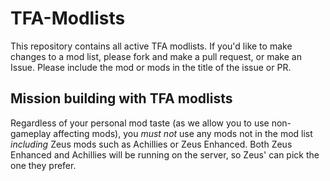 # TFA-Modlists

This repository contains all active TFA modlists. If you'd like to make changes to a mod list, please fork and make a pull request, or make an Issue. 
Please include the mod or mods in the title of the issue or PR. 

## Mission building with TFA modlists

Regardless of your personal mod taste (as we allow you to use non-gameplay affecting mods), you *must not* use any mods not in the mod list *including* Zeus mods such as Achillies or Zeus Enhanced. Both Zeus Enhanced and Achillies will be running on the server, so Zeus' can pick the one they prefer.
